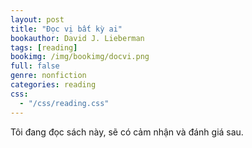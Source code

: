 ```yaml
---
layout: post
title: "Đọc vị bất kỳ ai"
bookauthor: David J. Lieberman
tags: [reading]
bookimg: /img/bookimg/docvi.png
full: false
genre: nonfiction
categories: reading
css:
  - "/css/reading.css"
---
```


Tôi đang đọc sách này, sẽ có cảm nhận và đánh giá sau.







